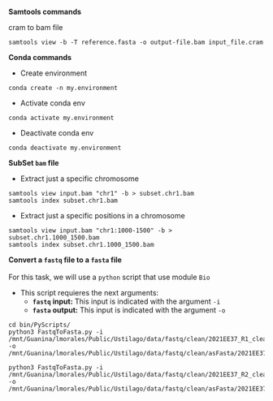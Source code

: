 <b>Samtools commands</b>

cram to bam file

```
samtools view -b -T reference.fasta -o output-file.bam input_file.cram

```

<b>Conda commands</b>

* Create environment

```
conda create -n my.environment
```
* Activate conda env

```
conda activate my.environment

```

* Deactivate conda env
```
conda deactivate my.environment
```

<b>SubSet `bam` file </b>
 - Extract just a specific chromosome
```
samtools view input.bam "chr1" -b > subset.chr1.bam
samtools index subset.chr1.bam
```
 - Extract just a specific positions in a chromosome
```
samtools view input.bam "chr1:1000-1500" -b > subset.chr1.1000_1500.bam
samtools index subset.chr1.1000_1500.bam

```

<b> Convert a `fastq` file to a `fasta` file </b>
<br>
<br>
For this task, we will use a `python` script that use module `Bio`
 - This script requieres the next arguments:
   - <b>`fastq` input:</b> This input is indicated with the argument `-i`
   - <b>`fasta` output:</b> This input is indicated with the argument `-o`
```
cd bin/PyScripts/
python3 FastqToFasta.py -i /mnt/Guanina/lmorales/Public/Ustilago/data/fastq/clean/2021EE37_R1_clean.fastq.gz -o /mnt/Guanina/lmorales/Public/Ustilago/data/fastq/clean/asFasta/2021EE37_R1_clean.fasta

python3 FastqToFasta.py -i /mnt/Guanina/lmorales/Public/Ustilago/data/fastq/clean/2021EE37_R2_clean.fastq.gz -o /mnt/Guanina/lmorales/Public/Ustilago/data/fastq/clean/asFasta/2021EE37_R2_clean.fasta
```





